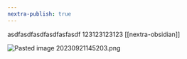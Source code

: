 ```yaml
---
nextra-publish: true
---
```

asdfasdfasdfasdfasfasdf
123123123123
[[nextra-obsidian]]

![Pasted image 20230921145203.png](img/%EC%9D%B4%EB%B2%A4%ED%8A%B8/Pasted%20image%2020230921145203.png)